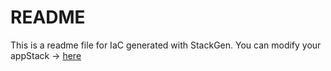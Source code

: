 # README
This is a readme file for IaC generated with StackGen.
You can modify your appStack -> [here](http://main.dev.stackgen.com/appstacks/bc94a0b0-644e-42e0-9514-6a301e4db864)
